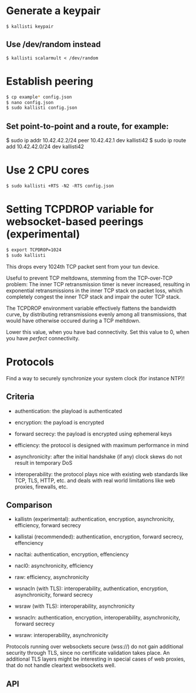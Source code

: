 
# Generate a keypair

`$ kallisti keypair`

## Use /dev/random instead

`$ kallisti scalarmult < /dev/random`


# Establish peering

```bash
$ cp example* config.json
$ nano config.json
$ sudo kallisti config.json
```

## Set point-to-point and a route, for example:

$ sudo ip addr 10.42.42.2/24 peer 10.42.42.1 dev kallisti42
$ sudo ip route add 10.42.42.0/24 dev kallisti42

# Use 2 CPU cores

`$ sudo kallisti +RTS -N2 -RTS config.json`

# Setting TCPDROP variable for websocket-based peerings (experimental)

```bash
$ export TCPDROP=1024
$ sudo kallisti
```

This drops every 1024th TCP packet sent from your tun device.

Useful to prevent TCP meltdowns, stemming from the TCP-over-TCP problem:
The inner TCP retransmission timer is never increased,
resulting in exponential retransmissions in the inner TCP stack on packet loss,
which completely congest the inner TCP stack and impair the outer TCP stack.

The TCPDROP environment variable effectively flattens the bandwidth curve,
by distributing retransmissions evenly among all transmissions, that would have
otherwise occured during a TCP meltdown.

Lower this value, when you have bad connectivity.
Set this value to 0, when you have *perfect* connectivity.

# Protocols

Find a way to securely synchronize your system clock (for instance NTP)!

## Criteria

- authentication:   the playload is authenticated

- encryption:       the payload is encrypted

- forward secrecy:  the payload is encrypted using ephemeral keys

- efficiency:       the protocol is designed with maximum performance in mind

- asynchronicity:   after the initial handshake (if any) clock skews do not result in temporary DoS

- interoperability: the protocol plays nice with existing web standards like TCP, TLS, HTTP, etc.
                    and deals with real world limitations like web proxies, firewalls, etc.

## Comparison

- kallistn (experimental): authentication, encryption, asynchronicity, efficiency, forward secrecy

- kallistai (recommended): authentication, encryption, forward secrecy, effenciency

- nacltai:                 authentication, encryption, effenciency

- nacl0:                   asynchronicity, efficiency

- raw:                     efficiency, asynchronicity

- wsnacln (with TLS):      interoperability, authentication, encryption, asynchronicity, forward secrecy

- wsraw (with TLS):        interoperability, asynchronicity

- wsnacln:                 authentication, encryption, interoperability, asynchronicity, forward secrecy

- wsraw:                   interoperability, asynchronicity


Protocols running over websockets secure (wss://) do not gain additional security through TLS,
since no certificate validation takes place. An additional TLS layers might be interesting
in special cases of web proxies, that do not handle cleartext websockets well.


## API


